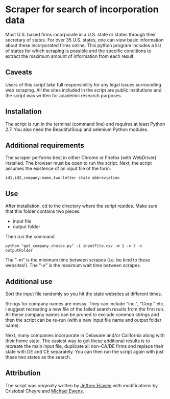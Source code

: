 Scraper for search of incorporation data
====================

Most U.S. based firms incorporate in a U.S. state or states through their secretary of states.  For over 35 U.S. states, one can view basic information about these incorporated firms online.  This python program includes a list of states for which scraping is possible and the specific conditions to extract the maximum amount of information from each result.


Caveats
-------------------

Users of this script take full responsibility for any legal issues surrounding web scraping.  All the sites included in the script are public institutions and the script was written for academic research purposes.

Installation
-------------------

The script is run in the terminal (command line) and requires at least Python 2.7.  You also need the BeautifulSoup and selenium Python modules.

Additional requirements
-------------------

The scraper performs best in either Chrome or Firefox (with WebDriver) installed.  The browser must be open to run the script.  Next, the script assumes the existence of an input file of the form:

    id1,id2,company-name,two-letter state abbreviation

Use
-------------------

After installation, cd to the directory where the script resides.  Make sure that this folder contains two pieces:

- input file
- output folder

Then run the command

    python "get_company_choice.py" -i inputFile.csv -m 1 -x 3 -c outputFolder

The "-m" is the minimum time between scrapes (i.e. be kind to these websites!).  The "-x" is the maximum wait time between scrapes.

Additional use
------------------

Sort the input file randomly so you hit the state websites at different times.

Strings for company names are messy.  They can include "Inc.", "Corp." etc.  I suggest recreating a new file of the failed search results from the first run.  All these company names can be pruned to exclude common strings and then the script can be re-run (with a new input file name and output folder name). 

Next, many companies incorporate in Delaware and/or California along with their home state.  The easiest way to get these additional results is to recreate the main input file, duplicate all non-CA/DE firms and replace their state with DE and CE separately.  You can then run the script again with just these two states as the search.

Attribution
--------------------

The script was originally written by [Jeffrey Eliasen](https://github.com/seawolf42) with modifications by Cristobal Cheyre and [Michael Ewens](http://ewens.caltech.edu).

